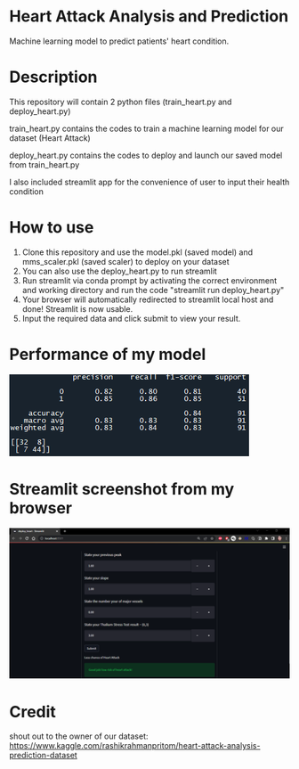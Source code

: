 # Heart Attack Analysis and Prediction
 Machine learning model to predict patients' heart condition.

# Description 

This repository will contain 2 python files (train_heart.py and deploy_heart.py) 

train_heart.py contains the codes to train a machine learning model for our dataset (Heart Attack)

deploy_heart.py contains the codes to deploy and launch our saved model from train_heart.py 

I also included streamlit app for the convenience of user to input their health condition

# How to use 

1. Clone this repository and use the model.pkl (saved model) and mms_scaler.pkl (saved scaler) to deploy on your dataset
2. You can also use the deploy_heart.py to run streamlit
3. Run streamlit via conda prompt by activating the correct environment and working directory and run the code 
   "streamlit run deploy_heart.py"
4. Your browser will automatically redirected to streamlit local host and done! Streamlit is now usable.
5. Input the required data and click submit to view your result.

# Performance of my model

![Performance of my model](performance.png)

# Streamlit screenshot from my browser

![Streamlit screenshot from my browser](streamlit.png)

# Credit

shout out to the owner of our dataset: https://www.kaggle.com/rashikrahmanpritom/heart-attack-analysis-prediction-dataset
